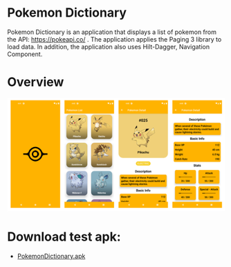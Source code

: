 # Pokemon Dictionary 
Pokemon Dictionary is an application that displays a list of pokemon from the API: https://pokeapi.co/ . The application applies the Paging 3 library to load data. In addition, the application also uses Hilt-Dagger, Navigation Component.

# Overview
![Image Apps](https://github.com/HaiBuiDinh/PokemonDictionary/blob/main/docs/OverviewApp.jpg)

# Download test apk:
* [PokemonDictionary.apk](https://github.com/HaiBuiDinh/PokemonDictionary/raw/main/docs/PokemonDictionary.apk)